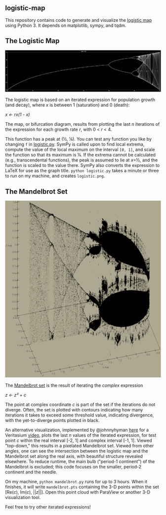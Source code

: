 ## logistic-map

This repository contains code to generate and visualize the [logistic
map](https://en.wikipedia.org/wiki/Logistic_map) using Python 3. It
depends on matplotlib, sympy, and tqdm.

## The Logistic Map

![The Logistic Map](thumbnail.png)

The logistic map is based on an iterated expression for population
growth (and decay), where *x* is between 1 (saturation) and 0 (death):

*x ← rx(1 - x)*

The map, or bifurcation diagram, results from plotting the last *n*
iterations of the expression for each growth rate *r*, with 0 < *r* < 4.

This function has a peak at (½, ¼). You can test any function you like
by changing `f` in [logistic.py](logistic.py). SymPy is called upon to
find local extrema, compute the value of the local maximum on the
interval `[0, 1]`, and scale the function so that its maximum is ¼. If
the extrema cannot be calculated (e.g., transcendental functions), the
peak is assumed to lie at *x*=½, and the function is scaled to the value
there. SymPy also converts the expression to LaTeX for use as the graph
title. `python logistic.py` takes a minute or three to run on my
machine, and creates `logistic.png`.

## The Mandelbrot Set

![The Mandelbrot Set](mandelbrot-thumbnail.png)

The [Mandelbrot set](https://en.wikipedia.org/wiki/Mandelbrot_set) is
the result of iterating the *complex* expression

*z ← z² + c*

The point at complex coordinate *c* is part of the set if the iterations
do not diverge. Often, the set is plotted with contours indicating how
many iterations it takes to exceed some threshold value, indicating
divergence, with the yet-to-diverge points plotted in black.

An alternative visualization, implemented by @johnnyhyman
[here](https://github.com/jonnyhyman/Chaos) for a Veritasium
[video](https://youtu.be/ovJcsL7vyrk), plots the last *n* values of the
iterated expression, for test point *c* within the real interval [-2, 1]
and complex interval [-1, 1]. Viewed "top-down," this results in a
pixelated Mandelbrot set. Viewed from other angles, one can see the
intersection between the logistic map and the Mandelbrot set along the
real axis, with beautiful structure revealed elsewhere. To reduce
runtime, the main bulb ("period-1 continent") of the Mandelbrot is
excluded; this code focuses on the smaller, period-2 continent and the
needle.

On my machine, `python mandelbrot.py` runs for up to 3 hours. When it
finishes, it will write `mandelbrot.pts` containing the 3-D points
within the set [Re(*c*), Im(*c*), ||*z*||]. Open this point cloud with
ParaView or another 3-D visualization tool.

Feel free to try other iterated expressions!
